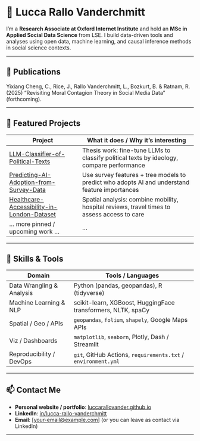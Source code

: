 # 👋 Lucca Rallo Vanderchmitt

I’m a **Research Associate at Oxford Internet Institute** and hold an **MSc in Applied Social Data Science** from LSE. I build data-driven tools and analyses using open data, machine learning, and causal inference methods in social science contexts.

---

## 🔬 Publications

Yixiang Cheng, C., Rice, J., Rallo Vanderchmitt, L., Bozkurt, B. & Ratnam, R. (2025) “Revisiting Moral Contagion Theory in Social Media Data” (forthcoming).

---

## 🚀 Featured Projects

| Project | What it does / Why it’s interesting |
|---|---|
| [LLM-Classifier-of-Political-Texts](https://github.com/luccarallovander/LLM-Classifier-of-Political-Texts) | Thesis work: fine-tune LLMs to classify political texts by ideology, compare performance |
| [Predicting-AI-Adoption-from-Survey-Data](https://github.com/luccarallovander/Predicting-AI-Adoption-from-Survey-Data) | Use survey features + tree models to predict who adopts AI and understand feature importances |
| [Healthcare-Accessibility-in-London-Dataset](https://github.com/luccarallovander/Healthcare-Accessibility-in-London-Dataset) | Spatial analysis: combine mobility, hospital reviews, travel times to assess access to care |
| … more pinned / upcoming work … | … |

---

## 🧠 Skills & Tools

| Domain | Tools / Languages |
|---|---|
| Data Wrangling & Analysis | Python (pandas, geopandas), R (tidyverse) |
| Machine Learning & NLP | scikit-learn, XGBoost, HuggingFace transformers, NLTK, spaCy |
| Spatial / Geo / APIs | `geopandas`, `folium`, `shapely`, Google Maps APIs |
| Viz / Dashboards | `matplotlib`, `seaborn`, Plotly, Dash / Streamlit |
| Reproducibility / DevOps | `git`, GitHub Actions, `requirements.txt` / `environment.yml` |

---


## 📫 Contact Me

- **Personal website / portfolio**: [luccarallovander.github.io](https://luccarallovander.github.io)  
- **LinkedIn**: [in/lucca-rallo-vanderchmitt](https://www.linkedin.com/in/lucca-rallo-vanderchmitt)  
- **Email**: [your-email@example.com] (or you can leave as contact via LinkedIn)

---



